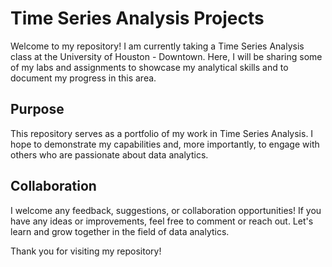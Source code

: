 # Time Series Analysis Projects

Welcome to my repository! I am currently taking a Time Series Analysis class at the University of Houston - Downtown. Here, I will be sharing some of my labs and assignments to showcase my analytical skills and to document my progress in this area.

## Purpose
This repository serves as a portfolio of my work in Time Series Analysis. I hope to demonstrate my capabilities and, more importantly, to engage with others who are passionate about data analytics.

## Collaboration
I welcome any feedback, suggestions, or collaboration opportunities! If you have any ideas or improvements, feel free to comment or reach out. Let's learn and grow together in the field of data analytics.

Thank you for visiting my repository!

